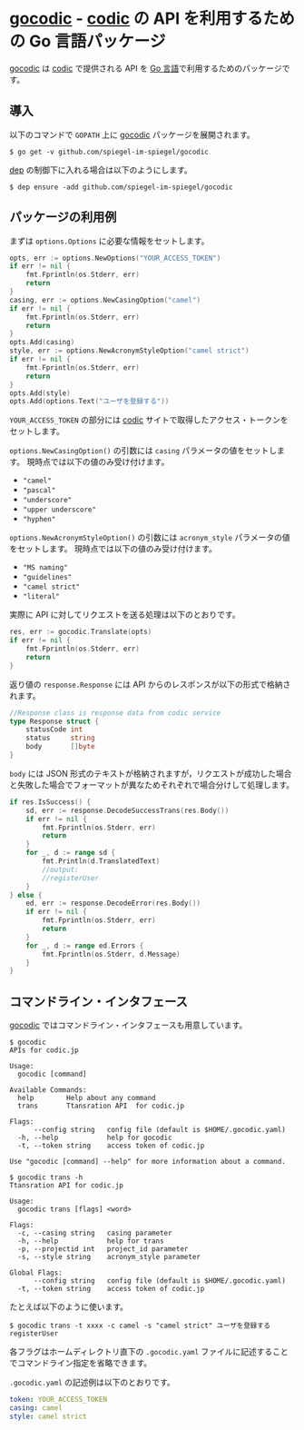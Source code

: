 # [gocodic] - [codic] の API を利用するための Go 言語パッケージ

[gocodic] は [codic] で提供される API を [Go 言語]で利用するためのパッケージです。

## 導入

以下のコマンドで `GOPATH` 上に [gocodic] パッケージを展開されます。

```
$ go get -v github.com/spiegel-im-spiegel/gocodic
```

[dep] の制御下に入れる場合は以下のようにします。

```
$ dep ensure -add github.com/spiegel-im-spiegel/gocodic
```

## パッケージの利用例

まずは `options.Options` に必要な情報をセットします。

```go
opts, err := options.NewOptions("YOUR_ACCESS_TOKEN")
if err != nil {
	fmt.Fprintln(os.Stderr, err)
	return
}
casing, err := options.NewCasingOption("camel")
if err != nil {
	fmt.Fprintln(os.Stderr, err)
	return
}
opts.Add(casing)
style, err := options.NewAcronymStyleOption("camel strict")
if err != nil {
	fmt.Fprintln(os.Stderr, err)
	return
}
opts.Add(style)
opts.Add(options.Text("ユーザを登録する"))
```

`YOUR_ACCESS_TOKEN` の部分には [codic] サイトで取得したアクセス・トークンをセットします。

`options.NewCasingOption()` の引数には `casing` パラメータの値をセットします。
現時点では以下の値のみ受け付けます。

- `"camel"`
- `"pascal"`
- `"underscore"`
- `"upper underscore"`
- `"hyphen"`

`options.NewAcronymStyleOption()` の引数には `acronym_style` パラメータの値をセットします。
現時点では以下の値のみ受け付けます。

- `"MS naming"`
- `"guidelines"`
- `"camel strict"`
- `"literal"`

実際に API に対してリクエストを送る処理は以下のとおりです。

```go
res, err := gocodic.Translate(opts)
if err != nil {
	fmt.Fprintln(os.Stderr, err)
	return
}
```

返り値の `response.Response` には API からのレスポンスが以下の形式で格納されます。

```go
//Response class is response data from codic service
type Response struct {
	statusCode int
	status     string
	body       []byte
}
```

`body` には JSON 形式のテキストが格納されますが，リクエストが成功した場合と失敗した場合でフォーマットが異なためそれぞれで場合分けして処理します。

```go
if res.IsSuccess() {
	sd, err := response.DecodeSuccessTrans(res.Body())
	if err != nil {
		fmt.Fprintln(os.Stderr, err)
		return
	}
	for _, d := range sd {
		fmt.Println(d.TranslatedText)
		//output:
		//registerUser
	}
} else {
	ed, err := response.DecodeError(res.Body())
	if err != nil {
		fmt.Fprintln(os.Stderr, err)
		return
	}
	for _, d := range ed.Errors {
		fmt.Fprintln(os.Stderr, d.Message)
	}
}
```

## コマンドライン・インタフェース

[gocodic] ではコマンドライン・インタフェースも用意しています。

```
$ gocodic
APIs for codic.jp

Usage:
  gocodic [command]

Available Commands:
  help        Help about any command
  trans       Ttansration API  for codic.jp

Flags:
      --config string   config file (default is $HOME/.gocodic.yaml)
  -h, --help            help for gocodic
  -t, --token string    access token of codic.jp

Use "gocodic [command] --help" for more information about a command.

$ gocodic trans -h
Ttansration API for codic.jp

Usage:
  gocodic trans [flags] <word>

Flags:
  -c, --casing string   casing parameter
  -h, --help            help for trans
  -p, --projectid int   project_id parameter
  -s, --style string    acronym_style parameter

Global Flags:
      --config string   config file (default is $HOME/.gocodic.yaml)
  -t, --token string    access token of codic.jp
```

たとえば以下のように使います。

```
$ gocodic trans -t xxxx -c camel -s "camel strict" ユーザを登録する
registerUser
```

各フラグはホームディレクトリ直下の `.gocodic.yaml` ファイルに記述することでコマンドライン指定を省略できます。

`.gocodic.yaml` の記述例は以下のとおりです。

```yaml
token: YOUR_ACCESS_TOKEN
casing: camel
style: camel strict
```

[gocodic]: https://github.com/spiegel-im-spiegel/gocodic
[codic]: https://codic.jp/ "プログラマーのためのネーミング辞書 | codic"
[dep]: https://github.com/golang/dep "golang/dep: Go dependency management tool"
[Go 言語]: https://golang.org/ "The Go Programming Language"
